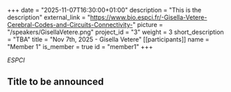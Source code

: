+++
date = "2025-11-07T16:30:00+01:00"
description = "This is the description"
external_link = "https://www.bio.espci.fr/-Gisella-Vetere-Cerebral-Codes-and-Circuits-Connectivity-"
picture = "/speakers/GisellaVetere.png"
project_id = "3"
weight = 3
short_description = "TBA"
title = "Nov 7th, 2025 - Gisella Vetere"
[[participants]]
    name = "Member 1"
    is_member = true
    id = "member1"
+++

_ESPCI_

## Title to be announced 
